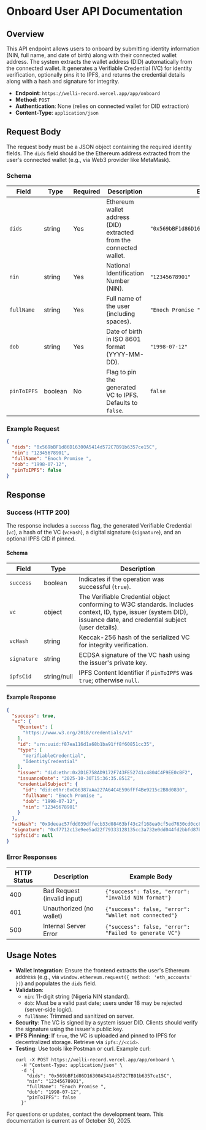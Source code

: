 # Onboard User API Documentation

## Overview
This API endpoint allows users to onboard by submitting identity information (NIN, full name, and date of birth) along with their connected wallet address. The system extracts the wallet address (DID) automatically from the connected wallet. It generates a Verifiable Credential (VC) for identity verification, optionally pins it to IPFS, and returns the credential details along with a hash and signature for integrity.

- **Endpoint**: `https://welli-record.vercel.app/app/onboard`
- **Method**: `POST`
- **Authentication**: None (relies on connected wallet for DID extraction)
- **Content-Type**: `application/json`


## Request Body
The request body must be a JSON object containing the required identity fields. The `dids` field should be the Ethereum address extracted from the user's connected wallet (e.g., via Web3 provider like MetaMask).

### Schema
| Field       | Type    | Required | Description                                                                 | Example Value                  |
|-------------|---------|----------|-----------------------------------------------------------------------------|--------------------------------|
| `dids`     | string  | Yes      | Ethereum wallet address (DID) extracted from the connected wallet.          | `"0x569bBF1d86D16300A5414d572C7B91b6357ce15C"` |
| `nin`      | string  | Yes      | National Identification Number (NIN).                                       | `"12345678901"`                |
| `fullName` | string  | Yes      | Full name of the user (including spaces).                                   | `"Enoch Promise "`             |
| `dob`      | string  | Yes      | Date of birth in ISO 8601 format (YYYY-MM-DD).                              | `"1998-07-12"`                 |
| `pinToIPFS`| boolean | No       | Flag to pin the generated VC to IPFS. Defaults to `false`.                  | `false`                        |

### Example Request
```json
{
  "dids": "0x569bBF1d86D16300A5414d572C7B91b6357ce15C",
  "nin": "12345678901",
  "fullName": "Enoch Promise ",
  "dob": "1998-07-12",
  "pinToIPFS": false
}
```

## Response
### Success (HTTP 200)
The response includes a `success` flag, the generated Verifiable Credential (`vc`), a hash of the VC (`vcHash`), a digital signature (`signature`), and an optional IPFS CID if pinned.

#### Schema
| Field       | Type     | Description                                                                 |
|-------------|----------|-----------------------------------------------------------------------------|
| `success`  | boolean  | Indicates if the operation was successful (`true`).                         |
| `vc`       | object   | The Verifiable Credential object conforming to W3C standards. Includes context, ID, type, issuer (system DID), issuance date, and credential subject (user details). |
| `vcHash`   | string   | Keccak-256 hash of the serialized VC for integrity verification.            |
| `signature`| string   | ECDSA signature of the VC hash using the issuer's private key.              |
| `ipfsCid`  | string/null | IPFS Content Identifier if `pinToIPFS` was `true`; otherwise `null`.     |

#### Example Response
```json
{
  "success": true,
  "vc": {
    "@context": [
      "https://www.w3.org/2018/credentials/v1"
    ],
    "id": "urn:uuid:f87ea116d1a68b1ba91ff8f60851cc35",
    "type": [
      "VerifiableCredential",
      "IdentityCredential"
    ],
    "issuer": "did:ethr:0x2D1E758AD9172F743FE52741c4804C4F9EE0cBF2",
    "issuanceDate": "2025-10-30T15:36:35.851Z",
    "credentialSubject": {
      "id": "did:ethr:0xC66387aAa227A64C4E596fFf4Be9215c2B8d0830",
      "fullName": "Enoch Promise ",
      "dob": "1998-07-12",
      "nin": "12345678901"
    }
  },
  "vcHash": "0x9deeac57fdd039dffecb33d08463bf43c2f168ea0cf5ed7630cd0cc8111d27f5",
  "signature": "0xf7712c13e9ee5ad22f79333128135cc3a732e0dd044fd2bbfd87b80bbdd36d3c6cc02b676d97322b469267bee409c1e6c54633acf0c97bd898d2783335fee77e1b",
  "ipfsCid": null
}
```

### Error Responses
| HTTP Status | Description                  | Example Body                                      |
|-------------|------------------------------|---------------------------------------------------|
| 400         | Bad Request (invalid input) | `{"success": false, "error": "Invalid NIN format"}` |
| 401         | Unauthorized (no wallet)    | `{"success": false, "error": "Wallet not connected"}` |
| 500         | Internal Server Error       | `{"success": false, "error": "Failed to generate VC"}` |

## Usage Notes
- **Wallet Integration**: Ensure the frontend extracts the user's Ethereum address (e.g., via `window.ethereum.request({ method: 'eth_accounts' })`) and populates the `dids` field.
- **Validation**: 
  - `nin`: 11-digit string (Nigeria NIN standard).
  - `dob`: Must be a valid past date; users under 18 may be rejected (server-side logic).
  - `fullName`: Trimmed and sanitized on server.
- **Security**: The VC is signed by a system issuer DID. Clients should verify the signature using the issuer's public key.
- **IPFS Pinning**: If `true`, the VC is uploaded and pinned to IPFS for decentralized storage. Retrieve via `ipfs://<cid>`.
- **Testing**: Use tools like Postman or curl. Example curl:
  ```
  curl -X POST https://welli-record.vercel.app/app/onboard \
    -H "Content-Type: application/json" \
    -d '{
      "dids": "0x569bBF1d86D16300A5414d572C7B91b6357ce15C",
      "nin": "12345678901",
      "fullName": "Enoch Promise ",
      "dob": "1998-07-12",
      "pinToIPFS": false
    }'
  ```

For questions or updates, contact the development team. This documentation is current as of October 30, 2025.